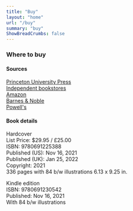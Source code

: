```yaml
---
title: "Buy"
layout: "home"
url: "/buy"
summary: "buy"
ShowBreadCrumbs: false
---
```


### Where to buy

#### Sources

[Princeton University Press](https://press.princeton.edu/books/hardcover/9780691225388/the-essence-of-software)  
[Independent bookstores](https://www.indiebound.org/book/9780691225388)  
[Amazon](https://www.amazon.com/Essence-Software-Concepts-Matter-Design/dp/0691225389)  
[Barnes & Noble](https://www.barnesandnoble.com/w/the-essence-of-software-daniel-jackson/1139308059)  
[Powell's](https://www.powells.com/book/the-essence-of-software-9780691225388)  

#### Book details

Hardcover  
List Price: $29.95 / £25.00  
ISBN: 9780691225388  
Published (US): Nov 16, 2021  
Published (UK): Jan 25, 2022  
Copyright: 2021  
336 pages with 84 b/w illustrations
6.13 x 9.25 in.

Kindle edition  
ISBN: 9780691230542  
Published: Nov 16, 2021  
With 84 b/w illustrations




